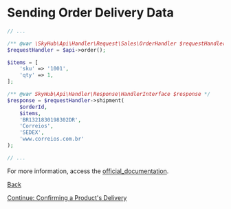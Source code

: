 # Sending Order Delivery Data 

```php
// ...

/** @var \SkyHub\Api\Handler\Request\Sales\OrderHandler $requestHandler */
$requestHandler = $api->order();

$items = [
    'sku' => '1001',
    'qty' => 1,
];

/** @var SkyHub\Api\Handler\Response\HandlerInterface $response */
$response = $requestHandler->shipment(
    $orderId,
    $items,
    'BR1321830198302DR',
    'Correios',
    'SEDEX',
    'www.correios.com.br'
);

// ...
```

For more information, access the [official_documentation](https://skyhub.gelato.io/docs/versions/1.1/resources/orders/endpoints/enviar-dados-de-entrega).

[Back](../../../../README.en_US.md)

[Continue: Confirming a Product's Delivery](DELIVERY.md)
